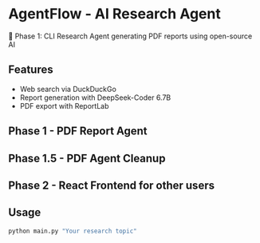 # AgentFlow - AI Research Agent

🚀 Phase 1: CLI Research Agent generating PDF reports using open-source AI

## Features
- Web search via DuckDuckGo
- Report generation with DeepSeek-Coder 6.7B
- PDF export with ReportLab

## Phase 1 - PDF Report Agent

## Phase 1.5 - PDF Agent Cleanup

## Phase 2 - React Frontend for other users

## Usage
```bash
python main.py "Your research topic" 

